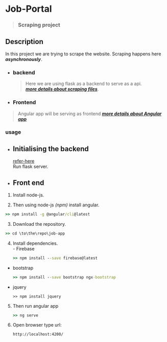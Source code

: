 # Job-Portal
> ### Scraping project

## Description

In this project we are trying to scrape the website. Scraping happens here ***asynchronously***.

- ### backend
  > Here we are using flask as a backend to serve as a api.  
  ***[more details about scraping files](https://github.com/raita0100/Job-Portal/blob/master/backend/)***.  
  
- ### Frontend
 > Angular app will be serving as frontend
 ***[more details about Angular app](https://github.com/raita0100/Job-Portal/blob/master/job-app/)***
 
 ### usage 
 - ## Initialising the backend
    [refer-here](https://github.com/raita0100/Job-Portal/tree/master/backend#running-in-flask-server-as-api-apppy)  
    Run flask server.
  
 - ## Front end  
 1. Install node-js.  
 
 2. Then using node-js _(npm)_ install angular.  
  ```cmd
  >> npm install -g @angular/cli@latest
  ```
 
 3. Download the repository.  
  ```cmd
  >> cd \to\the\repo\job-app
  ```
  
  4. Install dependencies.  
    - Firebase
      ```cmd
      >> npm install --save firebase@latest
      ```
   - bootstrap
     ```cmd
     >> npm install --save bootstrap ngx-bootstrap
     ```
   - jquery
     ```
     >> npm install jquery
     ```
      
  5. Then run angular app
     ```cmd
     >> ng serve
     ```
  6. Open browser type url:
     ```link
     http://localhost:4200/
     ```
 
